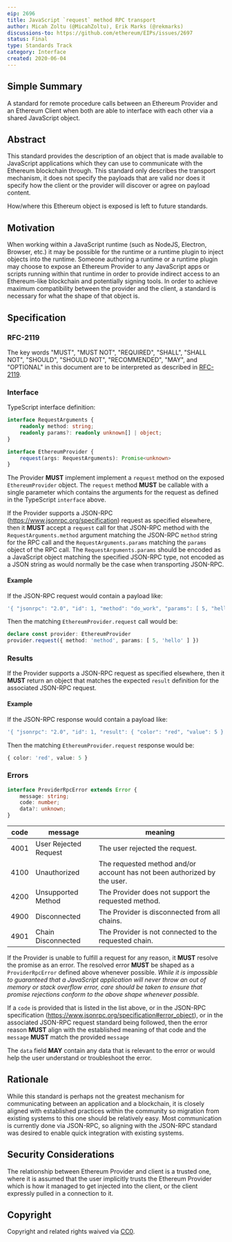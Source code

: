 ```yaml
---
eip: 2696
title: JavaScript `request` method RPC transport
author: Micah Zoltu (@MicahZoltu), Erik Marks (@rekmarks)
discussions-to: https://github.com/ethereum/EIPs/issues/2697
status: Final
type: Standards Track
category: Interface
created: 2020-06-04
---
```


## Simple Summary
A standard for remote procedure calls between an Ethereum Provider and an Ethereum Client when both are able to interface with each other via a shared JavaScript object.

## Abstract
This standard provides the description of an object that is made available to JavaScript applications which they can use to communicate with the Ethereum blockchain through.  This standard only describes the transport mechanism, it does not specify the payloads that are valid nor does it specify how the client or the provider will discover or agree on payload content.

How/where this Ethereum object is exposed is left to future standards.

## Motivation
When working within a JavaScript runtime (such as NodeJS, Electron, Browser, etc.) it may be possible for the runtime or a runtime plugin to inject objects into the runtime.  Someone authoring a runtime or a runtime plugin may choose to expose an Ethereum Provider to any JavaScript apps or scripts running within that runtime in order to provide indirect access to an Ethereum-like blockchain and potentially signing tools.  In order to achieve maximum compatibility between the provider and the client, a standard is necessary for what the shape of that object is.

## Specification

### RFC-2119

The key words "MUST", "MUST NOT", "REQUIRED", "SHALL", "SHALL NOT", "SHOULD", "SHOULD NOT", "RECOMMENDED",  "MAY", and "OPTIONAL" in this document are to be interpreted as described in [RFC-2119](https://www.ietf.org/rfc/rfc2119.txt).

### Interface

TypeScript interface definition:
```ts
interface RequestArguments {
	readonly method: string;
	readonly params?: readonly unknown[] | object;
}

interface EthereumProvider {
	request(args: RequestArguments): Promise<unknown>
}
```
The Provider **MUST** implement implement a `request` method on the exposed `EthereumProvider` object.  The `request` method **MUST** be callable with a single parameter which contains the arguments for the request as defined in the TypeScript `interface` above.

If the Provider supports a JSON-RPC (https://www.jsonrpc.org/specification) request as specified elsewhere, then it **MUST** accept a `request` call for that JSON-RPC method with the `RequestArguments.method` argument matching the JSON-RPC `method` string for the RPC call and the `RequestArguments.params` matching the `params` object of the RPC call.  The `RequestArguments.params` should be encoded as a JavaScript object matching the specified JSON-RPC type, not encoded as a JSON string as would normally be the case when transporting JSON-RPC.

#### Example
If the JSON-RPC request would contain a payload like:
```typescript
'{ "jsonrpc": "2.0", "id": 1, "method": "do_work", "params": [ 5, "hello" ] }'
```
Then the matching `EthereumProvider.request` call would be:
```typescript
declare const provider: EthereumProvider
provider.request({ method: 'method', params: [ 5, 'hello' ] })
```

### Results
If the Provider supports a JSON-RPC request as specified elsewhere, then it **MUST** return an object that matches the expected `result` definition for the associated JSON-RPC request.

#### Example
If the JSON-RPC response would contain a payload like:
```typescript
'{ "jsonrpc": "2.0", "id": 1, "result": { "color": "red", "value": 5 } }'
```
Then the matching `EthereumProvider.request` response would be:
```typescript
{ color: 'red', value: 5 }
```

### Errors
```ts
interface ProviderRpcError extends Error {
	message: string;
	code: number;
	data?: unknown;
}
```

| code | message               | meaning                                                                  |
| -----| --------------------- | ------------------------------------------------------------------------ |
| 4001 | User Rejected Request | The user rejected the request.                                           |
| 4100 | Unauthorized          | The requested method and/or account has not been authorized by the user. |
| 4200 | Unsupported Method    | The Provider does not support the requested method.                      |
| 4900 | Disconnected          | The Provider is disconnected from all chains.                            |
| 4901 | Chain Disconnected    | The Provider is not connected to the requested chain.                    |

If the Provider is unable to fulfill a request for any reason, it **MUST** resolve the promise as an error.  The resolved error **MUST** be shaped as a `ProviderRpcError` defined above whenever possible.  _While it is impossible to guaranteed that a JavaScript application will never throw an out of memory or stack overflow error, care should be taken to ensure that promise rejections conform to the above shape whenever possible._

If a `code` is provided that is listed in the list above, or in the JSON-RPC specification (https://www.jsonrpc.org/specification#error_object), or in the associated JSON-RPC request standard being followed, then the error reason **MUST** align with the established meaning of that code and the `message` **MUST** match the provided `message`

The `data` field **MAY** contain any data that is relevant to the error or would help the user understand or troubleshoot the error.

## Rationale
While this standard is perhaps not the greatest mechanism for communicating between an application and a blockchain, it is closely aligned with established practices within the community so migration from existing systems to this one should be relatively easy.  Most communication is currently done via JSON-RPC, so aligning with the JSON-RPC standard was desired to enable quick integration with existing systems.

## Security Considerations
The relationship between Ethereum Provider and client is a trusted one, where it is assumed that the user implicitly trusts the Ethereum Provider which is how it managed to get injected into the client, or the client expressly pulled in a connection to it.

## Copyright
Copyright and related rights waived via [CC0](../LICENCE).

